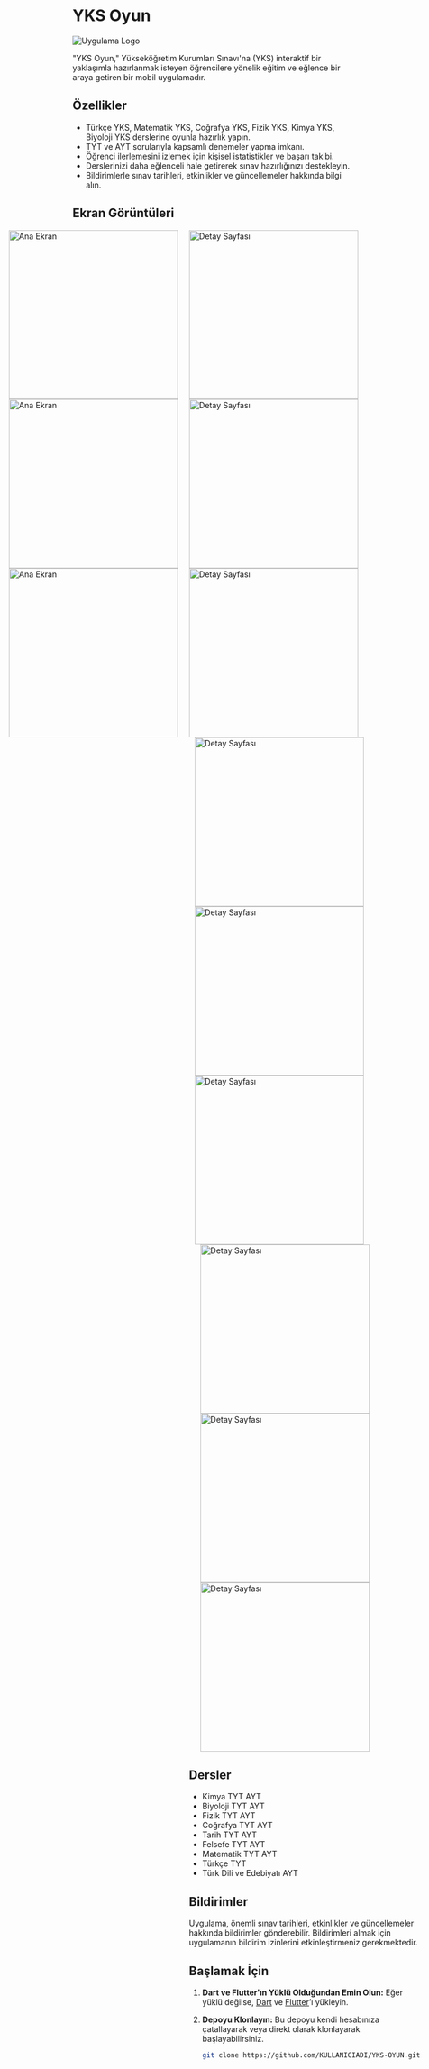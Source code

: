 # YKS Oyun

![Uygulama Logo](uygulama_logo.png)

"YKS Oyun," Yükseköğretim Kurumları Sınavı'na (YKS) interaktif bir yaklaşımla hazırlanmak isteyen öğrencilere yönelik eğitim ve eğlence bir araya getiren bir mobil uygulamadır.

## Özellikler

- Türkçe YKS, Matematik YKS, Coğrafya YKS, Fizik YKS, Kimya YKS, Biyoloji YKS derslerine oyunla hazırlık yapın.
- TYT ve AYT sorularıyla kapsamlı denemeler yapma imkanı.
- Öğrenci ilerlemesini izlemek için kişisel istatistikler ve başarı takibi.
- Derslerinizi daha eğlenceli hale getirerek sınav hazırlığınızı destekleyin.
- Bildirimlerle sınav tarihleri, etkinlikler ve güncellemeler hakkında bilgi alın.

## Ekran Görüntüleri

<div style="display: flex; justify-content: center;">
  <div style="flex: 1; margin-right: 10px;">
    <img src="screenshots/1.png" alt="Ana Ekran" width="300" />
    <img src="screenshots/2.png" alt="Ana Ekran" width="300" />
     <img src="screenshots/3.png" alt="Ana Ekran" width="300" />
    <!-- <p style="text-align: center;">Splash, Home</p> -->
  </div>
  <div style="flex: 1; margin-left: 10px;">
    <div>
      <img src="screenshots/4.png" alt="Detay Sayfası" width="300"/>
      <img src="screenshots/5.png" alt="Detay Sayfası" width="300"/>
      <img src="screenshots/6.png" alt="Detay Sayfası" width="300"/>
      <!-- <p style="text-align: center;">Home</p> -->
    </div>
     <div style="flex: 1; margin-left: 10px;">
    <div>
      <img src="screenshots/7.png" alt="Detay Sayfası" width="300"/>
      <img src="screenshots/8.png" alt="Detay Sayfası" width="300"/>
      <img src="screenshots/9.png" alt="Detay Sayfası" width="300"/>
      <!-- <p style="text-align: center;">Home</p> -->
    </div>
     <div style="flex: 1; margin-left: 10px;">
    <div>
      <img src="screenshots/10.png" alt="Detay Sayfası" width="300"/>
      <img src="screenshots/11.png" alt="Detay Sayfası" width="300"/>
      <img src="screenshots/12.png" alt="Detay Sayfası" width="300"/>
      <!-- <p style="text-align: center;">Home</p> -->
    </div>
  </div>
</div>

## Dersler

- Kimya TYT AYT
- Biyoloji TYT AYT
- Fizik TYT AYT
- Coğrafya TYT AYT
- Tarih TYT AYT
- Felsefe TYT AYT
- Matematik TYT AYT
- Türkçe TYT
- Türk Dili ve Edebiyatı AYT

## Bildirimler

Uygulama, önemli sınav tarihleri, etkinlikler ve güncellemeler hakkında bildirimler gönderebilir. Bildirimleri almak için uygulamanın bildirim izinlerini etkinleştirmeniz gerekmektedir.

## Başlamak İçin

1. **Dart ve Flutter'ın Yüklü Olduğundan Emin Olun:** Eğer yüklü değilse, [Dart](https://dart.dev/get-dart) ve [Flutter](https://flutter.dev/docs/get-started/install)’ı yükleyin.

2. **Depoyu Klonlayın:** Bu depoyu kendi hesabınıza çatallayarak veya direkt olarak klonlayarak başlayabilirsiniz.

   ```sh
   git clone https://github.com/KULLANICIADI/YKS-OYUN.git
   ```
